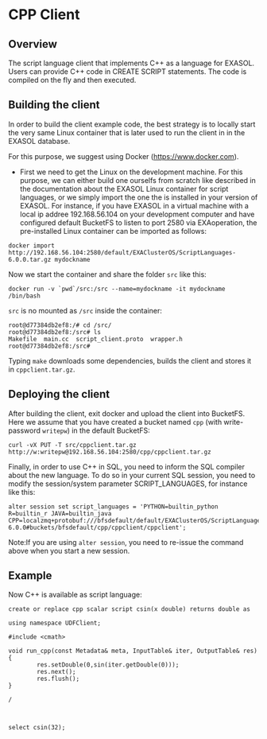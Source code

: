 # CPP Client

## Overview
The script language client that implements C++ as a
language for EXASOL. Users can provide C++ code in CREATE SCRIPT
statements. The code is compiled on the fly and then executed.

## Building the client

In order to build the client example code, the
best strategy is to locally start the very same Linux container that
is later used to run the client in in the EXASOL database.

For this purpose, we suggest using Docker (https://www.docker.com).

* First we need to get the Linux on the development machine.  For this
purpose, we can either build one ourselfs from scratch like described
in the documentation about the EXASOL Linux container for script
languages, or we simply import the one the is installed in your version of EXASOL.
For instance, if you have EXASOL in a virtual machine with a local ip addree 192.168.56.104 on your development computer and have configured default BucketFS to listen to port 2580 via EXAoperation, the pre-installed Linux container can be imported as follows:


```
docker import http://192.168.56.104:2580/default/EXAClusterOS/ScriptLanguages-6.0.0.tar.gz mydockname
```
Now we start the container and share the folder `src` like this:

```
docker run -v `pwd`/src:/src --name=mydockname -it mydockname /bin/bash
```

`src` is no mounted as `/src` inside the container:

```
root@d77384db2ef8:/# cd /src/
root@d77384db2ef8:/src# ls
Makefile  main.cc  script_client.proto  wrapper.h
root@d77384db2ef8:/src#
```

Typing `make` downloads some dependencies, builds the client and stores it in `cppclient.tar.gz`.

## Deploying the client

After building the client, exit docker and upload the client into BucketFS. Here we assume that you have created a bucket named `cpp` (with write-password `writepw`) in the default BucketFS:

```
curl -vX PUT -T src/cppclient.tar.gz http://w:writepw@192.168.56.104:2580/cpp/cppclient.tar.gz
```

Finally, in order to use C++ in SQL, you need to inform the SQL compiler about the new language. To do so in your current SQL session, you need to modify the session/system parameter SCRIPT_LANGUAGES, for instance like this:

```
alter session set script_languages = 'PYTHON=builtin_python R=builtin_r JAVA=builtin_java CPP=localzmq+protobuf:///bfsdefault/default/EXAClusterOS/ScriptLanguages-6.0.0#buckets/bfsdefault/cpp/cppclient/cppclient';
```

Note:If you are using `alter session`, you need to re-issue the command above when you start a new session.

## Example
Now C++ is available as script language:

```
create or replace cpp scalar script csin(x double) returns double as

using namespace UDFClient;

#include <cmath>

void run_cpp(const Metadata& meta, InputTable& iter, OutputTable& res)
{
        res.setDouble(0,sin(iter.getDouble(0)));
        res.next();
        res.flush();
}

/



select csin(32);
```